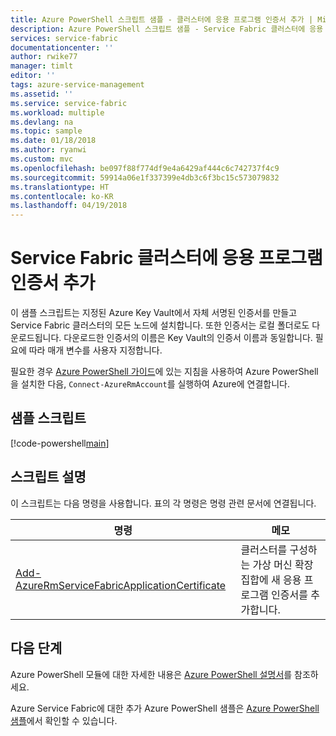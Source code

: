 ```yaml
---
title: Azure PowerShell 스크립트 샘플 - 클러스터에 응용 프로그램 인증서 추가 | Microsoft Docs
description: Azure PowerShell 스크립트 샘플 - Service Fabric 클러스터에 응용 프로그램 인증서 추가
services: service-fabric
documentationcenter: ''
author: rwike77
manager: timlt
editor: ''
tags: azure-service-management
ms.assetid: ''
ms.service: service-fabric
ms.workload: multiple
ms.devlang: na
ms.topic: sample
ms.date: 01/18/2018
ms.author: ryanwi
ms.custom: mvc
ms.openlocfilehash: be097f88f774df9e4a6429af444c6c742737f4c9
ms.sourcegitcommit: 59914a06e1f337399e4db3c6f3bc15c573079832
ms.translationtype: HT
ms.contentlocale: ko-KR
ms.lasthandoff: 04/19/2018
---
```

# <a name="add-an-application-certificate-to-a-service-fabric-cluster"></a>Service Fabric 클러스터에 응용 프로그램 인증서 추가

이 샘플 스크립트는 지정된 Azure Key Vault에서 자체 서명된 인증서를 만들고 Service Fabric 클러스터의 모든 노드에 설치합니다. 또한 인증서는 로컬 폴더로도 다운로드됩니다. 다운로드한 인증서의 이름은 Key Vault의 인증서 이름과 동일합니다. 필요에 따라 매개 변수를 사용자 지정합니다.

필요한 경우 [Azure PowerShell 가이드](/powershell/azure/overview)에 있는 지침을 사용하여 Azure PowerShell을 설치한 다음, `Connect-AzureRmAccount`를 실행하여 Azure에 연결합니다. 

## <a name="sample-script"></a>샘플 스크립트

[!code-powershell[main](../../../powershell_scripts/service-fabric/add-application-certificate/add-new-application-certificate.ps1 "Add an application certificate to a cluster")]

## <a name="script-explanation"></a>스크립트 설명

이 스크립트는 다음 명령을 사용합니다. 표의 각 명령은 명령 관련 문서에 연결됩니다.

| 명령 | 메모 |
|---|---|
| [Add-AzureRmServiceFabricApplicationCertificate](/powershell/module/azurerm.servicefabric/Add-AzureRmServiceFabricApplicationCertificate) | 클러스터를 구성하는 가상 머신 확장 집합에 새 응용 프로그램 인증서를 추가합니다.  |

## <a name="next-steps"></a>다음 단계

Azure PowerShell 모듈에 대한 자세한 내용은 [Azure PowerShell 설명서](/powershell/azure/overview)를 참조하세요.

Azure Service Fabric에 대한 추가 Azure PowerShell 샘플은 [Azure PowerShell 샘플](../service-fabric-powershell-samples.md)에서 확인할 수 있습니다.
